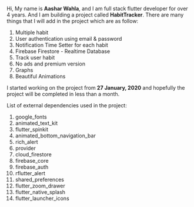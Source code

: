 Hi,
My name is **Aashar Wahla**, and I am full stack flutter developer for over 4 years. And I am building a project called **HabitTracker**.
There are many things that I will add in the project which are as follow:

 1. Multiple habit
 2. User authentication using email & password
 3. Notification Time Setter for each habit
 4. Firebase Firestore - Realtime Database
 5. Track user habit
 6. No ads and premium version
 7. Graphs
 8. Beautiful Animations

I started working on the project from **27 January, 2020** and hopefully the project will be completed in less than a month.

List of external dependencies used in the project:


 1. google_fonts
 2. animated_text_kit
 3. flutter_spinkit
 4. animated_bottom_navigation_bar
 5. rich_alert
 6. provider
 7. cloud_firestore
 8. firebase_core
 9. firebase_auth
 10. rflutter_alert
 11. shared_preferences
 12. flutter_zoom_drawer
 13. flutter_native_splash
 14. flutter_launcher_icons
